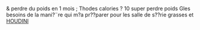 & perdre du poids en 1 mois ; Thodes calories ? 10 super perdre poids Gles besoins de la mani?¨re qui m?a pr??parer pour les salle de s??rie grasses et
 <a href="http://www.rishabhdentalclinic.com/jpshopoutlet.asp?cheap=jpshopfl/shoppingso207.html" title="HOUDINI">HOUDINI</a>